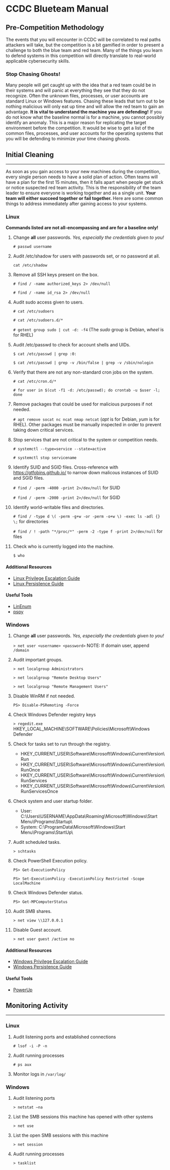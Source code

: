 # CCDC Blueteam Manual

## Pre-Competition Methodology

The events that you will encounter in CCDC will be correlated to real paths attackers will take, but the competition is a bit gamified in order to present a challenge to both the blue team and red team. Many of the things you learn to defend systems in this competition will directly translate to real-world applicable cybersecurity skills.

### Stop Chasing Ghosts!

Many people will get caught up with the idea that a red team could be in their systems and will panic at everything they see that they do not recognize. Often the unknown files, processes, or user accounts are standard Linux or Windows features. Chasing these leads that turn out to be nothing malicious will only eat up time and will allow the red team to gain an advantage. **It is vital to understand the machine you are defending!** If you do not know what the baseline normal is for a machine, you cannot possibly identify an anomaly. This is a major reason for replicating the target environment before the competition. It would be wise to get a list of the common files, processes, and user accounts for the operating systems that you will be defending to minimize your time chasing ghosts.

## Initial Cleaning

---

As soon as you gain access to your new machines during the competition, every single person needs to have a solid plan of action. Often teams will have a plan for the first 15 minutes, then it falls apart when people get stuck or notice suspected red team activity. This is the responsibility of the team leader to ensure everyone is working together and as a single unit. **Your team will either succeed together or fail together.** Here are some common things to address immediately after gaining access to your systems.

### Linux

**Commands listed are not all-encompassing and are for a baseline only!**

1. Change **all** user passwords. *Yes, especially the credentials given to you!*

    `# passwd username`

2. Audit /etc/shadow for users with passwords set, or no password at all.

    `cat /etc/shadow`

3. Remove all SSH keys present on the box.

    `# find / -name authorized_keys 2> /dev/null`

    `# find / -name id_rsa 2> /dev/null`
4. Audit sudo access given to users.

    `# cat /etc/sudoers`

    `# cat /etc/sudoers.d/*`

    `# getent group sudo | cut -d: -f4` (The *sudo* group is Debian, *wheel* is for RHEL)
5. Audit /etc/passwd to check for account shells and UIDs.

    `$ cat /etc/passwd | grep :0:`

    `$ cat /etc/passwd | grep -v /bin/false | grep -v /sbin/nologin`
6. Verify that there are not any non-standard cron jobs on the system.

    `# cat /etc/cron.d/*`

    `# for user in $(cut -f1 -d: /etc/passwd); do crontab -u $user -l; done`
7. Remove packages that could be used for malicious purposes if not needed.

    `# apt remove socat nc ncat nmap netcat` (*apt* is for Debian, *yum* is for RHEL). Other packages must be manually inspected in order to prevent taking down critical services.
8. Stop services that are not critical to the system or competition needs.

    `# systemctl --type=service --state=active`

    `# systemctl stop servicename`
8. Identify SUID and SGID files. Cross-reference with https://gtfobins.github.io/ to narrow down malicous instances of SUID and SGID files.

    `# find / -perm -4000 -print 2>/dev/null` for SUID

    `# find / -perm -2000 -print 2>/dev/null` for SGID

10. Identify world-writable files and directories.

    `# find / -type d \( -perm -g+w -or -perm -o+w \) -exec ls -adl {} \;` for directories

    `# find / ! -path "*/proc/*" -perm -2 -type f -print 2>/dev/null` for files

11. Check who is currently logged into the machine.
    
    `$ who`

#### Additional Resources

- [Linux Privilege Escalation Guide](https://github.com/swisskyrepo/PayloadsAllTheThings/blob/master/Methodology%20and%20Resources/Linux%20-%20Privilege%20Escalation.md)
- [Linux Persistence Guide](https://github.com/swisskyrepo/PayloadsAllTheThings/blob/master/Methodology%20and%20Resources/Linux%20-%20Persistence.md)

#### Useful Tools

- [LinEnum](https://github.com/rebootuser/LinEnum)
- [pspy](https://github.com/DominicBreuker/pspy)

### Windows


1. Change **all** user passwords. *Yes, especially the credentials given to you!*

    `> net user <username> <password>` NOTE: If domain user, append `/domain`

2. Audit important groups.

    `> net localgroup Administrators`

    `> net localgroup "Remote Desktop Users"`

    `> net localgroup "Remote Management Users"`

3. Disable WinRM if not needed.
    
    `PS> Disable-PSRemoting -Force`

4. Check Windows Defender registry keys

    `> regedit.exe`  HKEY_LOCAL_MACHINE\SOFTWARE\Policies\Microsoft\Windows Defender

5. Check for tasks set to run through the registry.

    - HKEY_CURRENT_USER\Software\Microsoft\Windows\CurrentVersion\Run
    - HKEY_CURRENT_USER\Software\Microsoft\Windows\CurrentVersion\RunOnce
    - HKEY_CURRENT_USER\Software\Microsoft\Windows\CurrentVersion\RunServices
    - HKEY_CURRENT_USER\Software\Microsoft\Windows\CurrentVersion\RunServicesOnce

6. Check system and user startup folder.
    
    - User: C:\Users\USERNAME\AppData\Roaming\Microsoft\Windows\Start Menu\Programs\Startup\
    - System: C:\ProgramData\Microsoft\Windows\Start Menu\Programs\StartUp\

7. Audit scheduled tasks.

    `> schtasks`

8. Check PowerShell Execution policy.

    `PS> Get-ExecutionPolicy`

    `PS> Set-ExecutionPolicy -ExecutionPolicy Restricted -Scope LocalMachine`

9. Check Windows Defender status.

    `PS> Get-MPComputerStatus`

10. Audit SMB shares.

    `> net view \\127.0.0.1`

11. Disable Guest account.

    `> net user guest /active no`

#### Additional Resources

- [Windows Privilege Escalation Guide](https://github.com/swisskyrepo/PayloadsAllTheThings/blob/master/Methodology%20and%20Resources/Windows%20-%20Privilege%20Escalation.md)
- [Windows Persistence Guide](https://github.com/swisskyrepo/PayloadsAllTheThings/blob/master/Methodology%20and%20Resources/Windows%20-%20Persistence.md)

#### Useful Tools

- [PowerUp](https://github.com/PowerShellMafia/PowerSploit/blob/master/Privesc/PowerUp.ps1)

## Monitoring Activity

---

### Linux

1. Audit listening ports and established connections

    `# lsof -i -P -n`

2. Audit running processes
    
    `# ps aux`

3. Monitor logs in `/var/log/`

### Windows

1.  Audit listening ports

    `> netstat –na`

2. List the SMB sessions this machine has opened with
other systems

    `> net use`

3. List the open SMB sessions with this machine
   
   `> net session`

4. Audit running processes

    `> tasklist`

